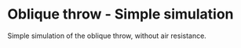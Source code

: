 # Oblique throw - Simple simulation
Simple simulation of the oblique throw, without air resistance.
